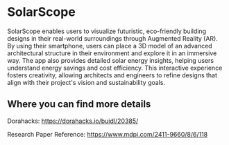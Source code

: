 # SolarScope

SolarScope enables users to visualize futuristic, eco-friendly building designs in their real-world surroundings through Augmented Reality (AR). By using their smartphone, users can place a 3D model of an advanced architectural structure in their environment and explore it in an immersive way. The app also provides detailed solar energy insights, helping users understand energy savings and cost efficiency. This interactive experience fosters creativity, allowing architects and engineers to refine designs that align with their project's vision and sustainability goals.

## Where you can find more details

Dorahacks: https://dorahacks.io/buidl/20385/

Research Paper Reference: https://www.mdpi.com/2411-9660/8/6/118
